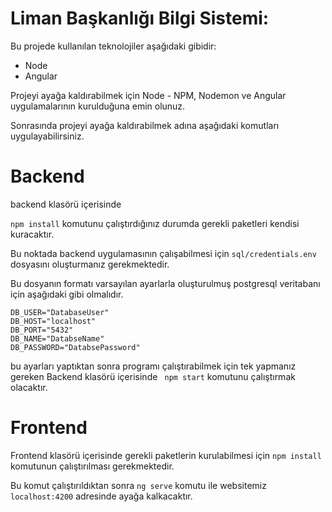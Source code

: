 # Liman Başkanlığı Bilgi Sistemi:

Bu projede kullanılan teknolojiler aşağıdaki gibidir:
* Node
* Angular

Projeyi ayağa kaldırabilmek için Node - NPM, Nodemon ve Angular uygulamalarının kurulduğuna emin olunuz.

Sonrasında projeyi ayağa kaldırabilmek adına aşağıdaki komutları uygulayabilirsiniz. 

# Backend
backend klasörü içerisinde

```npm install``` 
komutunu çalıştırdığınız durumda gerekli paketleri kendisi kuracaktır.

Bu noktada backend uygulamasının çalışabilmesi için ```sql/credentials.env``` dosyasını oluşturmanız gerekmektedir.

Bu dosyanın formatı varsayılan ayarlarla oluşturulmuş postgresql veritabanı için aşağıdaki gibi olmalıdır.

```
DB_USER="DatabaseUser"
DB_HOST="localhost"
DB_PORT="5432"
DB_NAME="DatabseName"
DB_PASSWORD="DatabsePassword"
```

bu ayarları yaptıktan sonra programı çalıştırabilmek için tek yapmanız gereken Backend klasörü içerisinde ```
npm start``` komutunu çalıştırmak olacaktır.

# Frontend

Frontend klasörü içerisinde gerekli paketlerin kurulabilmesi için ```npm install``` komutunun çalıştırılması gerekmektedir.

Bu komut çalıştırıldıktan sonra ```ng serve``` komutu ile websitemiz ```localhost:4200``` adresinde ayağa kalkacaktır. 
